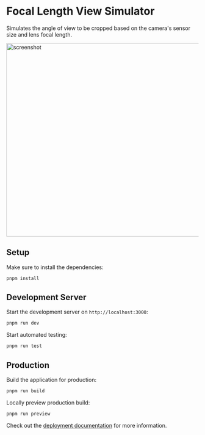 # Focal Length View Simulator

Simulates the angle of view to be cropped based on the camera's sensor size and lens focal length.

<img width="507" alt="screenshot" src="https://github.com/minojiro/focal-length-view-simulator/assets/5090244/cb5df1f9-9043-4497-b4b2-055133101d2d">

## Setup

Make sure to install the dependencies:

```bash
pnpm install
```

## Development Server

Start the development server on `http://localhost:3000`:

```bash
pnpm run dev
```

Start automated testing:

```bash
pnpm run test
```

## Production

Build the application for production:

```bash
pnpm run build
```

Locally preview production build:

```bash
pnpm run preview
```

Check out the [deployment documentation](https://nuxt.com/docs/getting-started/deployment) for more information.
